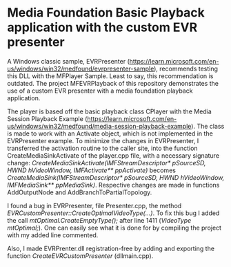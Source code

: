 # Media Foundation Basic Playback application with the custom EVR presenter

A Windows classic sample, EVRPresenter (https://learn.microsoft.com/en-us/windows/win32/medfound/evrpresenter-sample), 
recommends testing this DLL with the MFPlayer Sample. Least to say, this recommendation 
is outdated. The project MFEVRPlayback of this repository demonstrates the use of a custom 
EVR presenter with a media foundation playback application.

The player is based off the basic playback class CPlayer with the Media Session Playback 
Example (https://learn.microsoft.com/en-us/windows/win32/medfound/media-session-playback-example). 
The class is made to work with an Activate object, which is not implemented in the EVRPresenter 
example. To minimize the changes in EVRPresenter, I transferred the activation routine to the 
caller site, into the function CreateMediaSinkActivate of the player.cpp file, with a necessary 
signature change: 
_CreateMediaSinkActivate(IMFStreamDescriptor* pSourceSD, HWND hVideoWindow, IMFActivate** ppActivate)_ 
becomes 
_CreateMediaSink(IMFStreamDescriptor* pSourceSD, HWND hVideoWindow, IMFMediaSink** ppMediaSink)_. 
Respective changes are made in functions AddOutputNode and AddBranchToPartialTopology.

I found a bug in EVRPresenter, file Presenter.cpp, the method 
_EVRCustomPresenter::CreateOptimalVideoType(...)_. To fix this bug I added the call 
_mtOptimal.CreateEmptyType();_ after line 1411 (_VideoType mtOptimal;_). One can easily see what 
it is done for by compiling the project with my added line commented.

Also, I made EVRPrenter.dll registration-free by adding and exporting the function 
_CreateEVRCustomPresenter_ (dllmain.cpp).